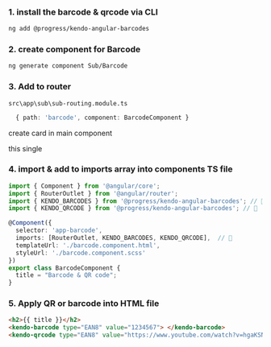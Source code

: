 ### 1. install the barcode & qrcode via CLI  
```sh
ng add @progress/kendo-angular-barcodes
```  
### 2. create component for Barcode   
```sh
ng generate component Sub/Barcode
```  

### 3. Add to router  
`src\app\sub\sub-routing.module.ts`  
```typescript
  { path: 'barcode', component: BarcodeComponent }
```  
create card in main component  

this single  
### 4. import & add to imports array into components TS file  
```typescript
import { Component } from '@angular/core';
import { RouterOutlet } from '@angular/router';
import { KENDO_BARCODES } from '@progress/kendo-angular-barcodes'; // 🔄
import { KENDO_QRCODE } from '@progress/kendo-angular-barcodes'; // 🔄

@Component({
  selector: 'app-barcode',
  imports: [RouterOutlet, KENDO_BARCODES, KENDO_QRCODE],  // 🔄
  templateUrl: './barcode.component.html',
  styleUrl: './barcode.component.scss'
})
export class BarcodeComponent {
  title = "Barcode & QR code";
}
```  

### 5. Apply QR or barcode into HTML file  
```html
<h2>{{ title }}</h2>
<kendo-barcode type="EAN8" value="1234567"> </kendo-barcode>
<kendo-qrcode type="EAN8" value="https://www.youtube.com/watch?v=hgaKSN2o0bA"> </kendo-qrcode>
```  